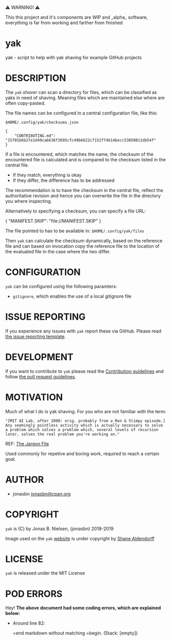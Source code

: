 

:warning: WARNING! :warning:

This this project and it's components are WIP and \_alpha\_ software, everything is far from working and farther from finished

# yak

yak - script to help with yak shaving for example GitHub projects

# DESCRIPTION

The `yak` _shaver_ can scan a directory for files, which can be classified as yaks in need of shaving. Meaning files which are maintained else where are often copy-pasted.

The file names can be configured in a central configuration file, like this:

`$HOME/.config/yak/checksums.json`

    {
        "CONTRIBUTING.md": "15701b6b27e1d49ca6636f2695cfc49b6622c7152f74b14becc53850811db54f"
    }

If a file is encountered, which matches the name, the checksum of the encountered file is calculated and is compared to the checksum listed in the central file.

- If they match, everything is okay
- If they differ, the difference has to be addressed

The recommendation is to have the checksum in the central file, reflect the authoritative revision and hence you can overwrite the file in the directory you where inspecting.

Alternatively to specifying a checksum, you can specify a file URL:

{
    "MANIFEST.SKIP": "file://MANIFEST.SKIP"
}

The file pointed to has to be available in: `$HOME/.config/yak/files`

Then `yak` can calculate the checksum dynamically, based on the reference file and can based on invocation copy the reference file to the location of the evaluated file in the case where the two differ.

# CONFIGURATION

`yak` can be configured using the following paramters:

- `gitignore`, which enables the use of a local gitignore file

# ISSUE REPORTING

If you experience any issues with `yak` report these via GitHub. Please read  [the issue reporting template](https://github.com/jonasbn/yak/blob/master/.github/ISSUE_TEMPLATE.md).

# DEVELOPMENT

If you want to contribute to `yak` please read the [Contribution guidelines](https://github.com/jonasbn/yak/blob/master/CONTRIBUTING.md)
and follow [the pull request guidelines](https://github.com/jonasbn/yak/blob/master/.github/PULL_TEMPLATE.md).

# MOTIVATION

Much of what I do is yak shaving. For you who are not familiar with the term:

    "[MIT AI Lab, after 2000: orig. probably from a Ren & Stimpy episode.]
    Any seemingly pointless activity which is actually necessary to solve
    a problem which solves a problem which, several levels of recursion
    later, solves the real problem you're working on."

REF: [The Jargon File](http://www.catb.org/~esr/jargon/html/Y/yak-shaving.html)

Used commonly for repetive and boring work, required to reach a certain goal.

# AUTHOR

- jonasbn <jonasbn@cpan.org>

# COPYRIGHT

`yak` is (C) by Jonas B. Nielsen, (jonasbn) 2018-2019

Image used on the `yak` [website](https://jonasbn.github.io/yak/) is under copyright by [Shane Aldendorff](https://unsplash.com/photos/3b3O75X0Jzg)

# LICENSE

`yak` is released under the MIT License

# POD ERRORS

Hey! **The above document had some coding errors, which are explained below:**

- Around line 82:

    &#x3d;end markdown without matching =begin.  (Stack: \[empty\])

